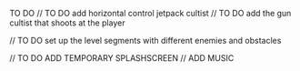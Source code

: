 TO DO 
// TO DO add horizontal control jetpack cultist
// TO DO add the gun cultist that shoots at the player



// TO DO set up the level segments with different enemies and obstacles

// TO DO ADD TEMPORARY SPLASHSCREEN
// ADD MUSIC 

